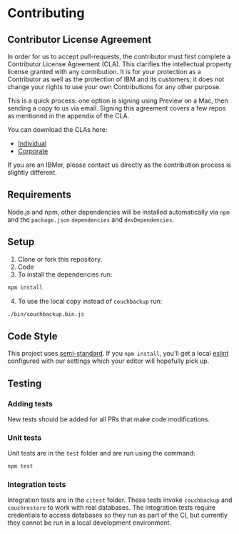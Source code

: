 # Contributing

## Contributor License Agreement

In order for us to accept pull-requests, the contributor must first complete
a Contributor License Agreement (CLA). This clarifies the intellectual
property license granted with any contribution. It is for your protection as a
Contributor as well as the protection of IBM and its customers; it does not
change your rights to use your own Contributions for any other purpose.

This is a quick process: one option is signing using Preview on a Mac,
then sending a copy to us via email. Signing this agreement covers a few repos
as mentioned in the appendix of the CLA.

You can download the CLAs here:

 - [Individual](http://cloudant.github.io/cloudant-sync-eap/cla/cla-individual.pdf)
 - [Corporate](http://cloudant.github.io/cloudant-sync-eap/cla/cla-corporate.pdf)

If you are an IBMer, please contact us directly as the contribution process is
slightly different.

## Requirements

Node.js and npm, other dependencies will be installed automatically via `npm`
and the `package.json` `dependencies` and `devDependencies`.

## Setup

1. Clone or fork this repository.
2. Code
3. To install the dependencies run:
```sh
npm install
```
4. To use the local copy instead of `couchbackup` run:
```sh
./bin/couchbackup.bin.js
```

## Code Style

This project uses [semi-standard](https://github.com/Flet/semistandard).
If you `npm install`, you'll get a local [eslint](http://eslint.org/)
configured with our settings which your editor will hopefully pick up.

## Testing

### Adding tests

New tests should be added for all PRs that make code modifications.

### Unit tests

Unit tests are in the `test` folder and are run using the command:

```sh
npm test
```

### Integration tests

Integration tests are in the `citest` folder. These tests invoke `couchbackup`
and `couchrestore` to work with real databases. The integration tests require
credentials to access databases so they run as part of the CI, but currently
they cannot be run in a local development environment.
